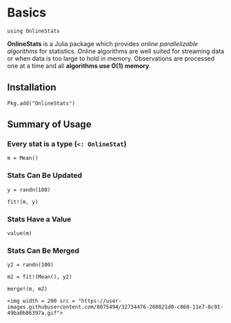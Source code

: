 # Basics

```@setup index
using OnlineStats
```

**OnlineStats** is a Julia package which provides *online parallelizable algorithms* for statistics.  Online algorithms are well suited for streaming data or when data is too large to hold in memory.  Observations are processed one at a time and all **algorithms use O(1) memory**.

## Installation

```
Pkg.add("OnlineStats")
```

## Summary of Usage

### Every stat is a type (`<: OnlineStat`)

```@example index
m = Mean()
```

### Stats Can Be Updated

```@example index
y = randn(100)

fit!(m, y)
```

### Stats Have a Value 

```@example index
value(m)
```

### Stats Can Be Merged 

```@example index 
y2 = randn(100)

m2 = fit!(Mean(), y2)

merge!(m, m2)
```

```@raw html
<img width = 200 src = "https://user-images.githubusercontent.com/8075494/32734476-260821d0-c860-11e7-8c91-49ba0b86397a.gif">
```